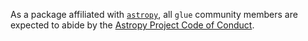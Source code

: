 As a package affiliated with [`astropy`](https://github.com/astropy/astropy), 
all `glue` community members 
are 
expected to 
abide by the [Astropy 
Project Code of Conduct](http://www.astropy.org/code_of_conduct.html).